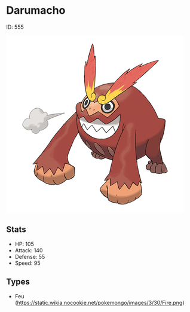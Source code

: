 # Darumacho


ID: 555

![](https://raw.githubusercontent.com/PokeAPI/sprites/master/sprites/pokemon/other/official-artwork/555.png "Darumacho")

## Stats


 - HP: 105
 - Attack: 140
 - Defense: 55
 - Speed: 95

## Types


 - Feu (https://static.wikia.nocookie.net/pokemongo/images/3/30/Fire.png)
